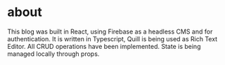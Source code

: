 # about

This blog was built in React, using Firebase as a headless CMS and for authentication. It is written in Typescript, Quill is being used as Rich Text Editor. All CRUD operations have been implemented. State is being managed locally through props.

